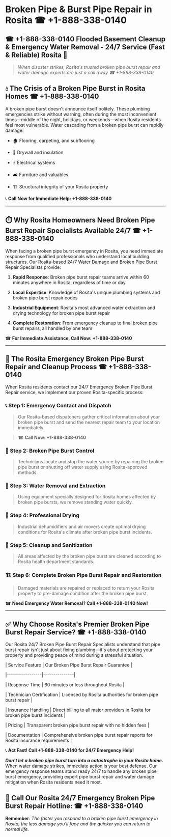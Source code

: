 # Broken Pipe & Burst Pipe Repair in Rosita ☎ +1-888-338-0140  
## ☎ +1-888-338-0140 Flooded Basement Cleanup & Emergency Water Removal - 24/7 Service (Fast & Reliable) Rosita 🚨  

> *When disaster strikes, Rosita's trusted broken pipe burst repair and water damage experts are just a call away ☎ +1-888-338-0140*  

## 💧 The Crisis of a Broken Pipe Burst in Rosita Homes ☎ +1-888-338-0140  

A broken pipe burst doesn't announce itself politely. These plumbing emergencies strike without warning, often during the most inconvenient times—middle of the night, holidays, or weekends—when Rosita residents feel most vulnerable. Water cascading from a broken pipe burst can rapidly damage:  

* 🏠 Flooring, carpeting, and subflooring  
* 🧱 Drywall and insulation  
* ⚡ Electrical systems  
* 🛋️ Furniture and valuables  
* 🏗️ Structural integrity of your Rosita property  

📞 **Call Now for Immediate Help: +1-888-338-0140**  

---  

## ⏱️ Why Rosita Homeowners Need Broken Pipe Burst Repair Specialists Available 24/7 ☎ +1-888-338-0140  

When facing a broken pipe burst emergency in Rosita, you need immediate response from qualified professionals who understand local building structures. Our Rosita-based 24/7 Water Damage and Broken Pipe Burst Repair Specialists provide:  

1. **Rapid Response**: Broken pipe burst repair teams arrive within 60 minutes anywhere in Rosita, regardless of time or day  
2. **Local Expertise**: Knowledge of Rosita's unique plumbing systems and broken pipe burst repair codes  
3. **Industrial Equipment**: Rosita's most advanced water extraction and drying technology for broken pipe burst repair  
4. **Complete Restoration**: From emergency cleanup to final broken pipe burst repairs, all handled by one team  

☎ **For Immediate Assistance, Call Now: +1-888-338-0140**  

---  

## 🔧 The Rosita Emergency Broken Pipe Burst Repair and Cleanup Process ☎ +1-888-338-0140  

When Rosita residents contact our 24/7 Emergency Broken Pipe Burst Repair service, we implement our proven Rosita-specific process:  

### 📞 Step 1: Emergency Contact and Dispatch  
> Our Rosita-based dispatchers gather critical information about your broken pipe burst and send the nearest repair team to your location immediately.  
> ☎ **Call Now: +1-888-338-0140**  

### 🚿 Step 2: Broken Pipe Burst Control  
> Technicians locate and stop the water source by repairing the broken pipe burst or shutting off water supply using Rosita-approved methods.  

### 🌊 Step 3: Water Removal and Extraction  
> Using equipment specially designed for Rosita homes affected by broken pipe bursts, we remove standing water quickly.  

### 💨 Step 4: Professional Drying  
> Industrial dehumidifiers and air movers create optimal drying conditions for Rosita's climate after broken pipe burst incidents.  

### 🧼 Step 5: Cleanup and Sanitization  
> All areas affected by the broken pipe burst are cleaned according to Rosita health department standards.  

### 🏗️ Step 6: Complete Broken Pipe Burst Repair and Restoration  
> Damaged materials are repaired or replaced to return your Rosita property to pre-damage condition after the broken pipe burst.  

☎ **Need Emergency Water Removal? Call +1-888-338-0140 Now!**  

---  

## ✅ Why Choose Rosita's Premier Broken Pipe Burst Repair Service? ☎ +1-888-338-0140  

Our Rosita 24/7 Broken Pipe Burst Repair Specialists understand that pipe burst repair isn't just about fixing plumbing—it's about protecting your property and providing peace of mind during a stressful situation.  

| Service Feature | Our Broken Pipe Burst Repair Guarantee |  
|-----------------|---------------|  
| Response Time | 60 minutes or less throughout Rosita |  
| Technician Certification | Licensed by Rosita authorities for broken pipe burst repair |  
| Insurance Handling | Direct billing to all major providers in Rosita for broken pipe burst incidents |  
| Pricing | Transparent broken pipe burst repair with no hidden fees |  
| Documentation | Comprehensive broken pipe burst repair reports for Rosita insurance requirements |  

📞 **Act Fast! Call +1-888-338-0140 for 24/7 Emergency Help!**  

***Don't let a broken pipe burst turn into a catastrophe in your Rosita home.*** When water damage strikes, immediate action is your best defense. Our emergency response teams stand ready 24/7 to handle any broken pipe burst emergency, providing expert pipe burst repair and water damage mitigation when Rosita residents need it most.  

## 📱 Call Our Rosita 24/7 Emergency Broken Pipe Burst Repair Hotline: ☎ +1-888-338-0140  

**Remember**: *The faster you respond to a broken pipe burst emergency in Rosita, the less damage you'll face and the quicker you can return to normal life.*